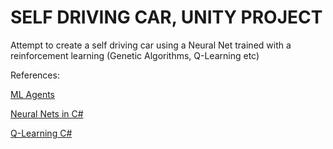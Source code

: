 # SELF DRIVING CAR, UNITY PROJECT

Attempt to create a self driving car using a Neural Net trained with a reinforcement learning (Genetic Algorithms, Q-Learning etc)

References:

[ML Agents](https://towardsdatascience.com/reinforcement-learning-a-self-driving-car-ai-in-unity-60b0e7a10d9e)

[Neural Nets in C#](https://towardsdatascience.com/building-a-neural-network-framework-in-c-16ef56ce1fef)

[Q-Learning C#](https://docs.microsoft.com/en-us/archive/msdn-magazine/2018/august/test-run-introduction-to-q-learning-using-csharp)
